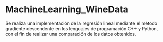 # MachineLearning_WineData
Se realiza una implementación de la regresión lineal mediante el método gradiente descendente en los lenguajes de programación C++ y Python, con el fin de realizar una comparación  de los datos obtenidos.
